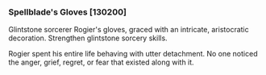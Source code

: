 ### Spellblade's Gloves [130200]

Glintstone sorcerer Rogier's gloves, graced with an intricate, aristocratic decoration. Strengthen glintstone sorcery skills.

Rogier spent his entire life behaving with utter detachment. No one noticed the anger, grief, regret, or fear that existed along with it.